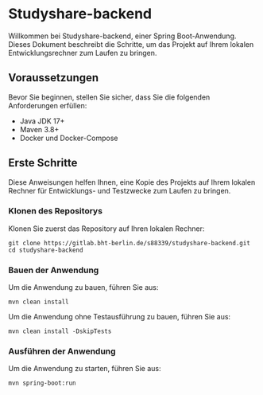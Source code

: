# Studyshare-backend

Willkommen bei Studyshare-backend, einer Spring Boot-Anwendung. Dieses Dokument beschreibt die Schritte, um das Projekt auf Ihrem lokalen Entwicklungsrechner zum Laufen zu bringen.

## Voraussetzungen

Bevor Sie beginnen, stellen Sie sicher, dass Sie die folgenden Anforderungen erfüllen:
- Java JDK 17+
- Maven 3.8+
- Docker und Docker-Compose


## Erste Schritte

Diese Anweisungen helfen Ihnen, eine Kopie des Projekts auf Ihrem lokalen Rechner für Entwicklungs- und Testzwecke zum Laufen zu bringen.

### Klonen des Repositorys

Klonen Sie zuerst das Repository auf Ihren lokalen Rechner:

```
git clone https://gitlab.bht-berlin.de/s88339/studyshare-backend.git
cd studyshare-backend
```

### Bauen der Anwendung

Um die Anwendung zu bauen, führen Sie aus:

```
mvn clean install
```

Um die Anwendung ohne Testausführung zu bauen, führen Sie aus:

```
mvn clean install -DskipTests
```

### Ausführen der Anwendung

Um die Anwendung zu starten, führen Sie aus:

```
mvn spring-boot:run
```